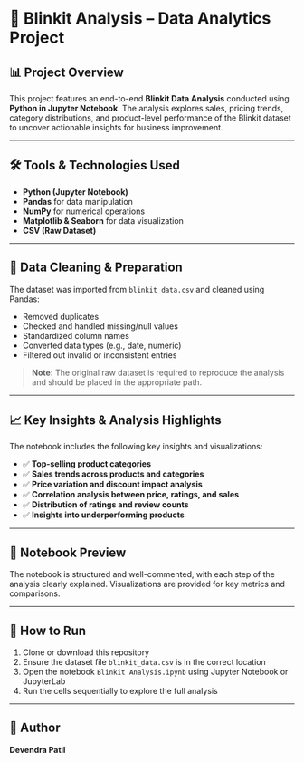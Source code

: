 # 🛒 Blinkit Analysis – Data Analytics Project

## 📊 Project Overview
This project features an end-to-end **Blinkit Data Analysis** conducted using **Python in Jupyter Notebook**. The analysis explores sales, pricing trends, category distributions, and product-level performance of the Blinkit dataset to uncover actionable insights for business improvement.

---

## 🛠️ Tools & Technologies Used
- **Python (Jupyter Notebook)**
- **Pandas** for data manipulation  
- **NumPy** for numerical operations  
- **Matplotlib & Seaborn** for data visualization  
- **CSV (Raw Dataset)**

---

## 🧹 Data Cleaning & Preparation
The dataset was imported from `blinkit_data.csv` and cleaned using Pandas:
- Removed duplicates  
- Checked and handled missing/null values  
- Standardized column names  
- Converted data types (e.g., date, numeric)  
- Filtered out invalid or inconsistent entries  

> **Note:** The original raw dataset is required to reproduce the analysis and should be placed in the appropriate path.

---

## 📈 Key Insights & Analysis Highlights
The notebook includes the following key insights and visualizations:
- ✅ **Top-selling product categories**
- ✅ **Sales trends across products and categories**
- ✅ **Price variation and discount impact analysis**
- ✅ **Correlation analysis between price, ratings, and sales**
- ✅ **Distribution of ratings and review counts**
- ✅ **Insights into underperforming products**

---

## 📓 Notebook Preview
The notebook is structured and well-commented, with each step of the analysis clearly explained. Visualizations are provided for key metrics and comparisons.

---

## 🚀 How to Run
1. Clone or download this repository  
2. Ensure the dataset file `blinkit_data.csv` is in the correct location  
3. Open the notebook `Blinkit Analysis.ipynb` using Jupyter Notebook or JupyterLab  
4. Run the cells sequentially to explore the full analysis  

---

## 👤 Author
**Devendra Patil**
